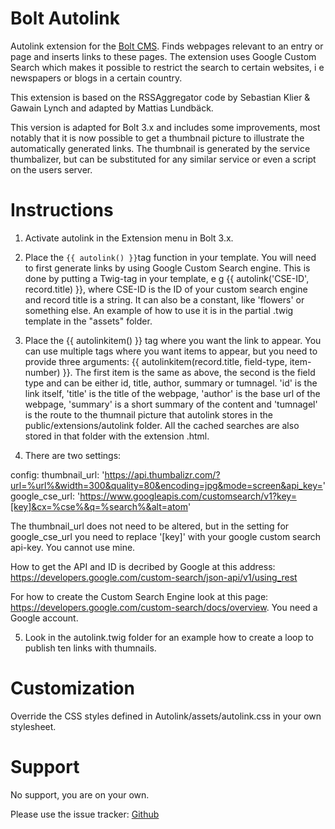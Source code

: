 Bolt Autolink
=======================

Autolink extension for the [Bolt CMS](http://www.bolt.cm). Finds  webpages relevant to an entry or page and inserts links to these pages. The extension uses Google Custom Search which makes it possible to restrict the search to certain websites, i e newspapers or blogs in a certain country.

This extension is based on the RSSAggregator code by Sebastian Klier & Gawain Lynch and adapted by Mattias Lundbäck.

This version is adapted for Bolt 3.x and includes some improvements, most notably that it is now possible to get a thumbnail picture to illustrate the automatically generated links. The thumbnail is generated by the service thumbalizer, but can be substituted for any similar service or even a script on the users server.

Instructions
=======================

1. Activate autolink in the Extension menu in Bolt 3.x.

2. Place the `{{ autolink() }}`tag function in your template. You will need to first generate links by using Google Custom Search engine. This is done by putting a Twig-tag in your template, e g {{ autolink('CSE-ID', record.title) }}, where CSE-ID is the ID of your custom search engine and record title is a string. It can also be a constant, like 'flowers' or something else. An example of how to use it is in the partial .twig template in the "assets" folder.

3. Place the {{ autolinkitem() }} tag where you want the link to appear. You can use multiple tags where you want items to appear, but you need to provide three arguments: {{ autolinkitem(record.title, field-type, item-number) }}. The first item is the same as above, the second is the field type and can be either id, title, author, summary or tumnagel. 'id' is the link itself, 'title' is the title of the webpage, 'author' is the base url of the webpage, 'summary' is a short summary of the content and 'tumnagel' is the route to the thumnail picture that autolink stores in the public/extensions/autolink folder. All the cached searches are also stored in that folder with the extension .html.

4. There are two settings:
 
config:
  thumbnail_url: 'https://api.thumbalizr.com/?url=%url%&width=300&quality=80&encoding=jpg&mode=screen&api_key='
  google_cse_url: 'https://www.googleapis.com/customsearch/v1?key=[key]&cx=%cse%&q=%search%&alt=atom'

The thumbnail_url does not need to be altered, but in the setting for google_cse_url you need to replace '[key]' with your google custom search api-key. You cannot use mine.

How to get the API and ID is decribed by Google at this address: https://developers.google.com/custom-search/json-api/v1/using_rest

For how to create the Custom Search Engine look at this page: https://developers.google.com/custom-search/docs/overview. You need a Google account.

5. Look in the autolink.twig folder for an example how to create a loop to publish ten links with thumnails.

Customization
=======================

Override the CSS styles defined in Autolink/assets/autolink.css in your own stylesheet.

Support
=======================

No support, you are on your own.

Please use the issue tracker: [Github](http://github.com/sekl/bolt-autolink/issues)
